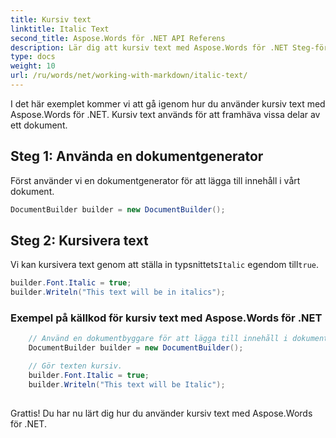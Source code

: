 ```yaml
---
title: Kursiv text
linktitle: Italic Text
second_title: Aspose.Words för .NET API Referens
description: Lär dig att kursiv text med Aspose.Words för .NET Steg-för-steg-guide.
type: docs
weight: 10
url: /ru/words/net/working-with-markdown/italic-text/
---
```


I det här exemplet kommer vi att gå igenom hur du använder kursiv text med Aspose.Words för .NET. Kursiv text används för att framhäva vissa delar av ett dokument.

## Steg 1: Använda en dokumentgenerator

Först använder vi en dokumentgenerator för att lägga till innehåll i vårt dokument.

```csharp
DocumentBuilder builder = new DocumentBuilder();
```

## Steg 2: Kursivera text

 Vi kan kursivera text genom att ställa in typsnittets`Italic` egendom till`true`.

```csharp
builder.Font.Italic = true;
builder.Writeln("This text will be in italics");
```

### Exempel på källkod för kursiv text med Aspose.Words för .NET


```csharp
	// Använd en dokumentbyggare för att lägga till innehåll i dokumentet.
	DocumentBuilder builder = new DocumentBuilder();

	// Gör texten kursiv.
	builder.Font.Italic = true;
	builder.Writeln("This text will be Italic");
            
```

Grattis! Du har nu lärt dig hur du använder kursiv text med Aspose.Words för .NET.


